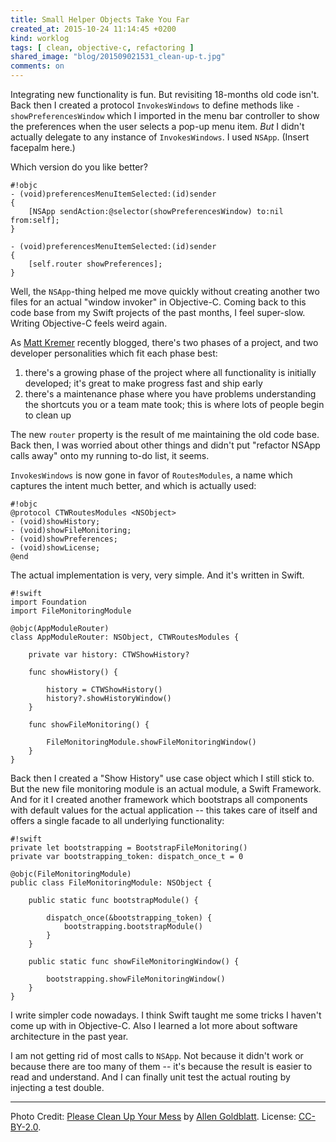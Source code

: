 ```yaml
---
title: Small Helper Objects Take You Far
created_at: 2015-10-24 11:14:45 +0200
kind: worklog
tags: [ clean, objective-c, refactoring ]
shared_image: "blog/201509021531_clean-up-t.jpg"
comments: on
---
```


Integrating new functionality is fun. But revisiting 18-months old code isn't. Back then I created a protocol `InvokesWindows` to define methods like `-showPreferencesWindow` which I imported in the menu bar controller to show the preferences when the user selects a pop-up menu item. _But_ I didn't actually delegate to any instance of `InvokesWindows`. I used `NSApp`. (Insert facepalm here.)

Which version do you like better?

    #!objc
    - (void)preferencesMenuItemSelected:(id)sender
    {   
        [NSApp sendAction:@selector(showPreferencesWindow) to:nil from:self];
    }

    - (void)preferencesMenuItemSelected:(id)sender
    {
        [self.router showPreferences];
    }

Well, the `NSApp`-thing helped me move quickly without creating another two files for an actual "window invoker" in Objective-C. Coming back to this code base from my Swift projects of the past months, I feel super-slow. Writing Objective-C feels weird again.

As [Matt Kremer](https://mattkremer.com/embrace-your-developer-personality/) recently blogged, there's two phases of a project, and two developer personalities which fit each phase best: 

1. there's a growing phase of the project where all functionality is initially developed; it's great to make progress fast and ship early
2. there's a maintenance phase where you have problems understanding the shortcuts you or a team mate took; this is where lots of people begin to clean up

The new `router` property is the result of me maintaining the old code base. Back then, I was worried about other things and didn't put "refactor NSApp calls away" onto my running to-do list, it seems.

`InvokesWindows` is now gone in favor of `RoutesModules`, a name which captures the intent much better, and which is actually used:

    #!objc
    @protocol CTWRoutesModules <NSObject>
    - (void)showHistory;
    - (void)showFileMonitoring;
    - (void)showPreferences;
    - (void)showLicense;
    @end

The actual implementation is very, very simple. And it's written in Swift.

    #!swift
    import Foundation
    import FileMonitoringModule

    @objc(AppModuleRouter)
    class AppModuleRouter: NSObject, CTWRoutesModules {
    
        private var history: CTWShowHistory?
    
        func showHistory() {
        
            history = CTWShowHistory()
            history?.showHistoryWindow()
        }
    
        func showFileMonitoring() {
        
            FileMonitoringModule.showFileMonitoringWindow()
        }
    }

Back then I created a "Show History" use case object which I still stick to. But the new file monitoring module is an actual module, a Swift Framework. And for it I created another framework which bootstraps all components with default values for the actual application -- this takes care of itself and offers a single facade to all underlying functionality: 

    #!swift
    private let bootstrapping = BootstrapFileMonitoring()
    private var bootstrapping_token: dispatch_once_t = 0

    @objc(FileMonitoringModule)
    public class FileMonitoringModule: NSObject {
        
        public static func bootstrapModule() {

            dispatch_once(&bootstrapping_token) {
                bootstrapping.bootstrapModule()
            }
        }
    
        public static func showFileMonitoringWindow() {
        
            bootstrapping.showFileMonitoringWindow()
        }
    }

I write simpler code nowadays. I think Swift taught me some tricks I haven't come up with in Objective-C. Also I learned a lot more about software architecture in the past year.

I am not getting rid of most calls to `NSApp`. Not because it didn't work or because there are too many of them -- it's because the result is easier to read and understand. And I can finally unit test the actual routing by injecting a test double.

---

Photo Credit: [Please Clean Up Your Mess](https://www.flickr.com/photos/allen_goldblatt/194069411) by [Allen Goldblatt](https://www.flickr.com/photos/allen_goldblatt/). License: [CC-BY-2.0](https://creativecommons.org/licenses/by/2.0/).
